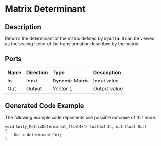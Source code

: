 # Matrix Determinant

## Description

Returns the determinant of the matrix defined by input **In**. It can be viewed as the scaling factor of the transformation described by the matrix.

## Ports

| Name        | Direction           | Type  | Description |
|:------------ |:-------------|:-----|:---|
| In      | Input | Dynamic Matrix | Input value |
| Out | Output      |    Vector 1 | Output value |

## Generated Code Example

The following example code represents one possible outcome of this node.

```
void Unity_MatrixDeterminant_float4x4(float4x4 In, out float Out)
{
    Out = determinant(In);
}
```